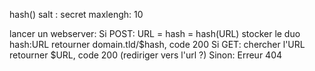 hash()
    salt : secret
    maxlengh: 10


lancer un webserver:
    Si POST:
        URL = 
        hash = hash(URL)
        stocker le duo hash:URL
        retourner domain.tld/$hash, code 200
    Si GET:
        chercher l'URL
        retourner $URL, code 200
        (rediriger vers l'url ?)
    Sinon:
        Erreur 404
 
